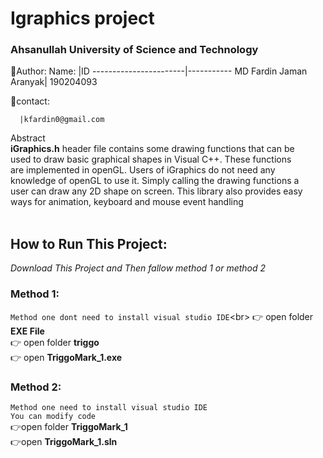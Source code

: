 # Igraphics project<br/>
### Ahsanullah University of Science and Technology
:pencil:Author:
Name:                  |ID
-----------------------|-----------
MD Fardin Jaman Aranyak| 190204093

:incoming_envelope:contact:<br/>

      |kfardin0@gmail.com
      
Abstract<br/>
**iGraphics.h** header file contains some drawing functions that can be <br/>
used to draw basic graphical shapes in Visual C++. These functions <br/>
are implemented in openGL. Users of iGraphics do not need any <br/>
knowledge of openGL to use it. Simply calling the drawing functions a <br/>
user can draw any 2D shape on screen. This library also provides easy <br/>
ways for animation, keyboard and mouse event handling<br/><br/>

## How to Run This Project:<br/>
_Download This Project and Then fallow method 1 or method 2_<br/>
### Method 1: <br/>
```Method one dont need to install visual studio IDE```<br\>
:point_right: open folder **EXE File** <br/>
:point_right: open folder **triggo** <br/>
:point_right: open **TriggoMark_1.exe**<br/>

### Method 2: <br/>
```Method one need to install visual studio IDE```<br/>
```You can modify code```<br/>
:point_right:open folder **TriggoMark_1**<br/>
:point_right:open **TriggoMark_1.sln** <br/>
